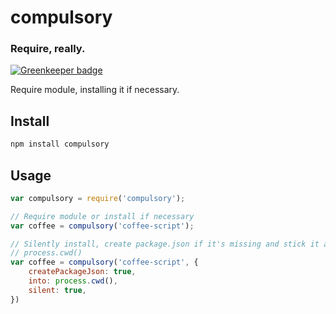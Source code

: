 # compulsory
### Require, really.

[![Greenkeeper badge](https://badges.greenkeeper.io/zeekay/compulsory.svg)](https://greenkeeper.io/)

Require module, installing it if necessary.

## Install
```bash
npm install compulsory
```

## Usage
```javascript
var compulsory = require('compulsory');

// Require module or install if necessary
var coffee = compulsory('coffee-script');

// Silently install, create package.json if it's missing and stick it all in
// process.cwd()
var coffee = compulsory('coffee-script', {
    createPackageJson: true,
    into: process.cwd(),
    silent: true,
})
```

